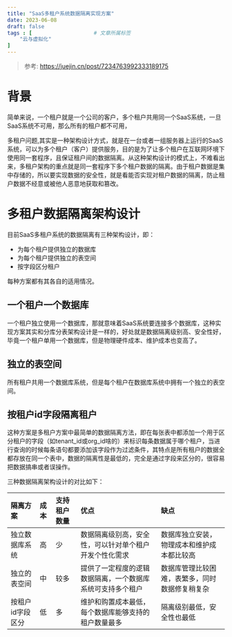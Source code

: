 ```yaml
---
title: "SaaS多租户系统数据隔离实现方案"
date: 2023-06-08
draft: false
tags : [                    # 文章所属标签
    "云与虚拟化"
]
---
```


> 参考: https://juejin.cn/post/7234763992333189175 

# 背景

简单来说，一个租户就是一个公司的客户，多个租户共用同一个SaaS系统，一旦SaaS系统不可用，那么所有的租户都不可用，

多租户问题,其实是一种架构设计方式，就是在一台或者一组服务器上运行的SaaS系统，可以为多个租户（客户）提供服务，目的是为了让多个租户在互联网环境下使用同一套程序，且保证租户间的数据隔离。从这种架构设计的模式上，不难看出来，多租户架构的重点就是同一套程序下多个租户数据的隔离。由于租户数据是集中存储的，所以要实现数据的安全性，就是看能否实现对租户数据的隔离，防止租户数据不经意或被他人恶意地获取和篡改。

# 多租户数据隔离架构设计

目前SaaS多租户系统的数据隔离有三种架构设计，即：

- 为每个租户提供独立的数据库
- 为每个租户提供独立的表空间
- 按字段区分租户

每种方案都有其各自的适用情况。

## 一个租户一个数据库

一个租户独立使用一个数据库，那就意味着SaaS系统要连接多个数据库，这种实现方案其实和分库分表架构设计是一样的，好处就是数据隔离级别高、安全性好，毕竟一个租户单用一个数据库，但是物理硬件成本、维护成本也变高了。

## 独立的表空间

所有租户共用一个数据库系统，但是每个租户在数据库系统中拥有一个独立的表空间。

## 按租户id字段隔离租户

这种方案是多租户方案中最简单的数据隔离方法，即在每张表中都添加一个用于区分租户的字段（如tenant_id或org_id啥的）来标识每条数据属于哪个租户，当进行查询的时候每条语句都要添加该字段作为过滤条件，其特点是所有租户的数据全都存放在同一个表中，数据的隔离性是最低的，完全是通过字段来区分的，很容易把数据搞串或者误操作。


三种数据隔离架构设计的对比如下：


|隔离方案|成本|支持租户数量|优点|缺点|
|:-|:-|:-|:-|:-|
|独立数据库系统|高|少|数据隔离级别高，安全性，可以针对单个租户开发个性化需求|数据库独立安装，物理成本和维护成本都比较高|
|独立的表空间|中|较多|提供了一定程度的逻辑数据隔离，一个数据库系统可支持多个租户|数据库管理比较困难，表繁多，同时数据修复稍复杂|
|按租户id字段区分|低|多|维护和购置成本最低，每个数据库能够支持的租户数量最多|隔离级别最低，安全性也最低|


